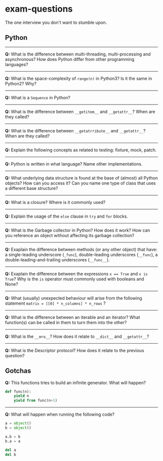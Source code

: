 # exam-questions

The one interview you don't want to stumble upon.

## Python

---

**Q:** What is the difference between multi-threading, multi-processing and asynchronous? How does Python differ from other programming languages?

---

**Q:** What is the space-complexity of `range(n)` in Python3? Is it the same in Python2? Why?

---

**Q:** What is a `Sequence` in Python?

---

**Q:** What is the difference between `__getitem__` and `__getattr__`? When are they called?

---

**Q:** What is the difference between `__getatrribute__` and `__getattr__`? When are they called?

---

**Q:** Explain the following concepts as related to testing: fixture, mock, patch.

---

**Q:** Python is written in what language? Name other implementations.

---

**Q:** What underlying data structure is found at the base of (almost) all Python objects? How can you access it? Can you name one type of class that uses a different base structure?

---

**Q:** What is a closure? Where is it commonly used?

---

**Q:** Explain the usage of the `else` clause in `try` and `for` blocks.

---

**Q:** What is the Garbage collector in Python? How does it work? How can you reference an object without affecting its garbage collection?

---

**Q:** Exaplain the difference between methods (or any other object) that have: a single-leading underscore (`_func`), double-leading underscores (`__func`), a double-leading-and-trailing underscores (`__func__`).

---

**Q:** Exaplain the difference between the expressions `x == True` and `x is True`? Why is the `is` operator must commonly used with booleans and None?

---

**Q:** What (usually) unexpected behaviour will arise from the following statement `matrix = [[0] * n_columns] * n_rows` ?

---

**Q:** What is the difference between an iterable and an iterator? What function(s) can be called in them to turn them into the other?

---

**Q:** What is the `__mro__`? How does it relate to `__dict__` and `__getattr__`?

---

**Q:** What is the Descriptor protocol? How does it relate to the previous question?

## Gotchas


**Q:** This functions tries to build an infinite generator. What will happen?

```python
def func(n):
    yield n
    yield from func(n+1)
```

---

**Q:** What will happen when running the following code?

```python
a = object()
b = object()

a.b = b
b.a = a

del a
del b
```
